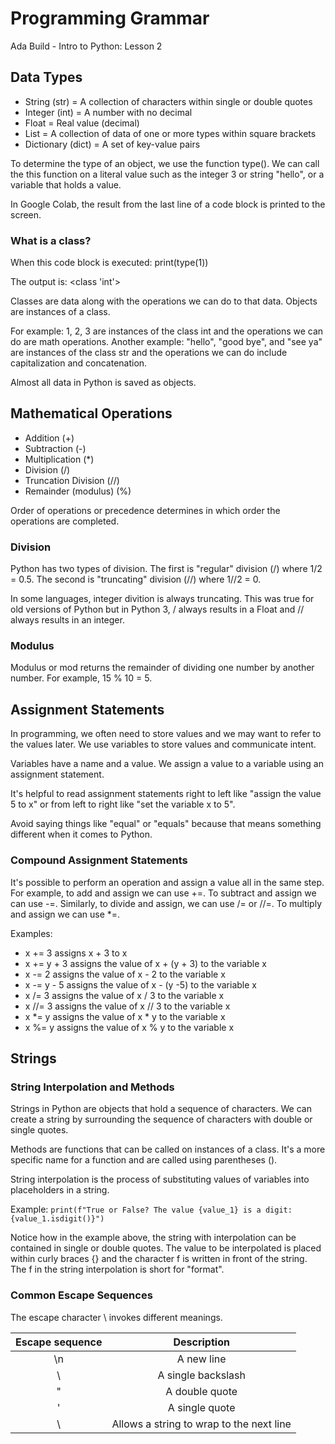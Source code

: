 # Programming Grammar 
Ada Build - Intro to Python: Lesson 2

## Data Types
* String (str) = A collection of characters within single or double quotes
* Integer (int) = A number with no decimal
* Float = Real value (decimal)
* List = A collection of data of one or more types within square brackets
* Dictionary (dict) = A set of key-value pairs 

To determine the type of an object, we use the function type(). We can call the this function on a literal value such as the integer 3 or string "hello", or a variable that holds a value. 

In Google Colab, the result from the last line of a code block is printed to the screen.

### What is a class? 
When this code block is executed:
print(type(1))

The output is: <class 'int'>

Classes are data along with the operations we can do to that data. 
Objects are instances of a class. 

For example: 1, 2, 3 are instances of the class int and the operations we can do are math operations. 
Another example: "hello", "good bye", and "see ya" are instances of the class str and the operations we can do include capitalization and concatenation. 

Almost all data in Python is saved as objects. 
## Mathematical Operations
* Addition (+)
* Subtraction (-)
* Multiplication (*)
* Division (/)
* Truncation Division (//)
* Remainder (modulus) (%)

Order of operations or precedence determines in which order the operations are completed. 

### Division
Python has two types of division. The first is "regular" division (/) where 1/2 = 0.5. The second is "truncating" division (//) where 1//2 = 0. 

In some languages, integer divition is always truncating. This was true for old versions of Python but in Python 3, / always results in a Float and // always results in an integer.
### Modulus 
Modulus or mod returns the remainder of dividing one number by another number. For example, 15 % 10 = 5. 

## Assignment Statements
In programming, we often need to store values and we may want to refer to the values later. We use variables to store values and communicate intent. 

Variables have a name and a value. We assign a value to a variable using an assignment statement. 

It's helpful to read assignment statements right to left like "assign the value 5 to x" or from left to right like "set the variable x to 5". 

Avoid saying things like "equal" or "equals" because that means something different when it comes to Python. 
### Compound Assignment Statements
It's possible to perform an operation and assign a value all in the same step. 
For example, to add and assign we can use +=. To subtract and assign we can use -=. 
Similarly, to divide and assign, we can use /= or //=. To multiply and assign we can use *=. 

Examples:
* x += 3 assigns x + 3 to x
* x += y + 3 assigns the value of x + (y + 3) to the variable x
* x -= 2 assigns the value of x - 2 to the variable x
* x -= y - 5 assigns the value of x - (y -5) to the variable x
* x /= 3 assigns the value of x / 3 to the variable x
* x //= 3 assigns the value of x // 3 to the variable x
* x *= y assigns the value of x * y to the variable x
* x %= y assigns the value of x % y to the variable x

## Strings
### String Interpolation and Methods
Strings in Python are objects that hold a sequence of characters. We can create a string by surrounding the sequence of characters with double or single quotes. 

Methods are functions that can be called on instances of a class. It's a more specific name for a function and are called using parentheses (). 

String interpolation is the process of substituting values of variables into placeholders in a string. 

Example: 
```print(f"True or False? The value {value_1} is a digit: {value_1.isdigit()}")```

Notice how in the example above, the string with interpolation can be contained in single or double quotes. The value to be interpolated is placed within curly braces {} and the character f is written in front of the string. The f in the string interpolation is short for "format".
### Common Escape Sequences
The escape character \ invokes different meanings. 

| Escape sequence |  Description       |
| :-------------: | :-------------:    |
|    \n           | A new line         |
|    \\           | A single backslash | 
|    \"           | A double quote     |
|     \'          | A single quote     |
|       \         | Allows a string to wrap to the next line |
